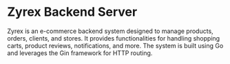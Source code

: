 # Zyrex Backend Server

Zyrex is an e-commerce backend system designed to manage products, orders, clients, and stores. It provides functionalities for handling shopping carts, product reviews, notifications, and more. The system is built using Go and leverages the Gin framework for HTTP routing.